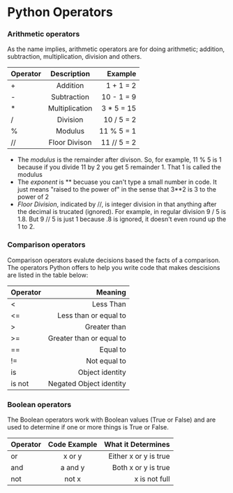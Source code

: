 # Python Operators

### Arithmetic operators
As the name implies, arithmetic operators are for doing arithmetic; addition, subtraction, multiplication, division and others.

| Operator       | Description     | Example       |
| ---------------|:---------------:| -------------:|
| +              | Addition        | 1 + 1 = 2     |
| -              | Subtraction     | 10 - 1 = 9    |
| *              | Multiplication  | 3 * 5 = 15    |
| /              | Division        | 10 / 5 = 2    |
| %              | Modulus         | 11 % 5 = 1    |
| //             | Floor Divison   | 11 // 5 = 2   |

* The *modulus* is the remainder after divison. So, for example, 11 % 5 is 1 because if you divide 11 by 2 you get 5 remainder 1. That 1 is called the modulus
* The *exponent* is ** becuase you can't type a small number in code. It just means "raised to the power of" in the sense that 3**2 is 3 to the power of 2
* *Floor Division*, indicated by //, is integer division in that anything after the decimal is trucated (ignored). For example, in regular division 9 / 5 is 1.8. But 9 // 5 is just 1 because .8 is ignored, it doesn't even round up the 1 to 2.

### Comparison operators
Comparison operators evalute decisions based the facts of a comparison. The operators Python offers to help you write code that makes descisions are listed in the table below:

| Operator       | Meaning                  |
| ---------------| ------------------------:|
| <              | Less Than                |
| <=             | Less than or equal to    |
| >              | Greater than             |
| >=             | Greater than or equal to |
| ==             | Equal to                 |
| !=             | Not equal to             |
| is             | Object identity          |
| is not         | Negated Object identity  |

### Boolean operators
The Boolean operators work with Boolean values (True or False) and are used to determine if one or more things is True or False.

| Operator       | Code Example    | What it Determines       |
| ---------------|:---------------:| ------------------------:|
| or             | x or y          | Either x or y is true    |
| and            | a and y         | Both x or y is true      |
| not            | not x           | x is not full            |